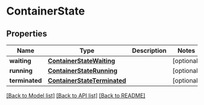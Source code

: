 # ContainerState

## Properties
Name | Type | Description | Notes
------------ | ------------- | ------------- | -------------
**waiting** | [**ContainerStateWaiting**](ContainerStateWaiting.md) |  | [optional] 
**running** | [**ContainerStateRunning**](ContainerStateRunning.md) |  | [optional] 
**terminated** | [**ContainerStateTerminated**](ContainerStateTerminated.md) |  | [optional] 

[[Back to Model list]](../README.md#documentation-for-models) [[Back to API list]](../README.md#documentation-for-api-endpoints) [[Back to README]](../README.md)


